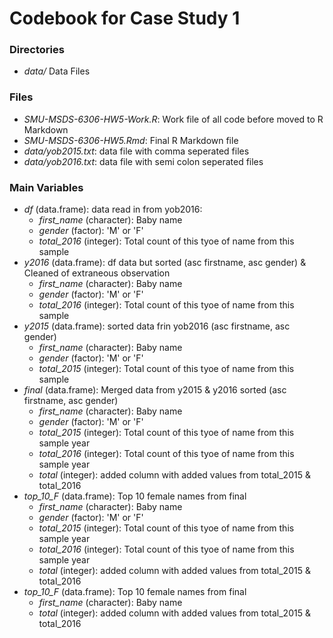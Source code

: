 # Codebook for Case Study 1

### Directories
* *data/* Data Files

### Files
* *SMU-MSDS-6306-HW5-Work.R*: Work file of all code before moved to R Markdown
* *SMU-MSDS-6306-HW5.Rmd*: Final R Markdown file
* *data/yob2015.txt*: data file with comma seperated files
* *data/yob2016.txt*: data file with semi colon seperated files

### Main Variables
* *df* (data.frame): data read in from yob2016:
  * *first_name* (character): Baby name
  * *gender* (factor): 'M' or 'F'
  * *total_2016* (integer): Total count of this tyoe of name from this sample
* *y2016* (data.frame): df data but sorted (asc firstname, asc gender) & Cleaned of extraneous observation
  * *first_name* (character): Baby name
  * *gender* (factor): 'M' or 'F'
  * *total_2016* (integer): Total count of this tyoe of name from this sample
* *y2015* (data.frame): sorted data frin yob2016 (asc firstname, asc gender)
  * *first_name* (character): Baby name
  * *gender* (factor): 'M' or 'F'
  * *total_2015* (integer): Total count of this tyoe of name from this sample
* *final* (data.frame): Merged data from y2015 & y2016 sorted (asc firstname, asc gender)
  * *first_name* (character): Baby name
  * *gender* (factor): 'M' or 'F'
  * *total_2015* (integer): Total count of this tyoe of name from this sample year
  * *total_2016* (integer): Total count of this tyoe of name from this sample year
  * *total* (integer): added column with added values from total_2015 & total_2016
* *top_10_F* (data.frame): Top 10 female names from final
  * *first_name* (character): Baby name
  * *gender* (factor): 'M' or 'F'
  * *total_2015* (integer): Total count of this tyoe of name from this sample year
  * *total_2016* (integer): Total count of this tyoe of name from this sample year
  * *total* (integer): added column with added values from total_2015 & total_2016
 * *top_10_F* (data.frame): Top 10 female names from final
   * *first_name* (character): Baby name
   * *total* (integer): added column with added values from total_2015 & total_2016

